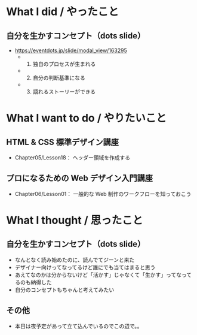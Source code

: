 # What I did / やったこと
## 自分を生かすコンセプト（dots slide）
- https://eventdots.jp/slide/modal_view/163295
    - 1) 独自のプロセスが生まれる
    - 2) 自分の判断基準になる
    - 3) 語れるストーリーができる

# What I want to do / やりたいこと
## HTML & CSS 標準デザイン講座
- Chapter05/Lesson18： ヘッダー領域を作成する

## プロになるための Web デザイン入門講座
- Chapter06/Lesson01： 一般的な Web 制作のワークフローを知っておこう

# What I thought / 思ったこと
## 自分を生かすコンセプト（dots slide）
- なんとなく読み始めたのに、読んでてジーンと来た
- デザイナー向けってなってるけど誰にでも当てはまると思う
- あえてなのかは分からないけど「活かす」じゃなくて「生かす」ってなってるのも納得した
- 自分のコンセプトもちゃんと考えてみたい

## その他
- 本日は夜予定があって立て込んでいるのでこの辺で。。
